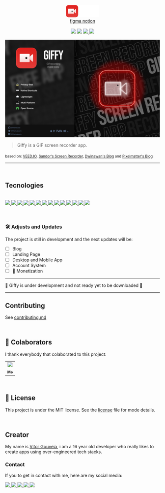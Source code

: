 <div align="center">
  <a href="https://vitorgouveia.github.io/Giffy">
    <img src=".github/assets/logo.png" />
  </a>
</div>

<div align="center">
  <a href="https://www.figma.com/file/JrvfChRpuKFnxZopbbAi3M/Giffy?node-id=2%3A20">
  figma
  </a>

  <a href="https://www.notion.so/vitorgouveia/Giffy-gif-recording-made-easy-ff614376b87347aab94b628126627ac9">
  notion
  </a>
</div>

<br />

<div align="center">
  <img src="https://img.shields.io/github/repo-size/vitorgouveia/giffy?style=for-the-badge" />
  <img src="https://img.shields.io/github/languages/count/vitorgouveia/giffy?style=for-the-badge" />

  <a href="https://github.com/VitorGouveia/Giffy/blob/master/LICENSE.md">
    <img src="https://img.shields.io/github/license/vitorgouveia/giffy?style=for-the-badge" />
  </a>

  <a href="https://github.com/VitorGouveia/Giffy/releases/latest">
    <img src="https://img.shields.io/github/v/release/vitorgouveia/giffy?display_name=release&include_prereleases&sort=date&style=for-the-badge" />
  </a>
</div>

<br />

<img src=".github/assets/cover.jpg" />

> Giffy is a GIF screen recorder app.

<sub>
  based on: <a href="https://www.veed.io">VEED.IO</a>,
  <a href="https://dribbble.com/shots/14521743-Screen-Recorder">Sandor's Screen Recorder</a>,
  <a href="https://www.dwinawan.com/blog">Dwinawan's Blog</a> and
  <a href="https://www.pixelmatters.com/blog">Pixelmatter's Blog</a>
</sub>

---

<br />

## Tecnologies

<br />

<a href="https://yarnpkg.com">
  <img src="https://img.shields.io/badge/Yarn-2C8EBB?style=for-the-badge&logo=yarn&logoColor=ffffff" />
</a>

<a href="https://www.w3.org/html">
  <img src="https://img.shields.io/badge/HTML5-E34F26?style=for-the-badge&logo=html5&logoColor=white" />
</a>

<a href="https://sass-lang.com">
  <img src="https://img.shields.io/badge/Sass-CC6699?style=for-the-badge&logo=sass&logoColor=white" />
</a>

<a href="https://postcss.org/">
  <img src="https://img.shields.io/badge/Postcss-DD3A0A?style=for-the-badge&logo=postcss&logoColor=white" />
</a>

<a href="https://reactjs.org/">
  <img src="https://img.shields.io/badge/React-20232a?style=for-the-badge&logo=react" />
</a>

<a href="https://nextjs.org/">
  <img src="https://img.shields.io/badge/Next-000000?style=for-the-badge&logo=next.js" />
</a>

<a href="https://storybook.js.org/">
  <img src="https://img.shields.io/badge/Storybook-FF4785?style=for-the-badge&logo=storybook&logoColor=white" />
</a>

<a href="https://www.typescriptlang.org/">
  <img src="https://img.shields.io/badge/TypeScript-007ACC?style=for-the-badge&logo=typescript&logoColor=white" />
</a>

<a href="https://babeljs.io/">
  <img src="https://img.shields.io/badge/Babel-323330?style=for-the-badge&logo=babel&logoColor=F9DC3E" />
</a>

<a href="https://webpack.js.org/">
  <img src="https://img.shields.io/badge/Webpack-2b3a42?style=for-the-badge&logo=webpack" />
</a>

<a href="https://github.com/features/actions">
  <img src="https://img.shields.io/badge/Github Actions-000000?style=for-the-badge&logo=github-actions" />
</a>

<a href="https://eslint.org/">
  <img src="https://img.shields.io/badge/Eslint-4B32C3?style=for-the-badge&logo=eslint" />
</a>

<a href="https://prettier.io/">
  <img src="https://img.shields.io/badge/Prettier-F7B93E?style=for-the-badge&logo=prettier&logoColor=000" />
</a>

<a href="https://prettier.io/">
  <img src="https://img.shields.io/badge/Styled Components-DB7093?style=for-the-badge&logo=styled-components&logoColor=FFF" />
</a>

<br />
<br />
<br />

### 🛠️ Adjusts and Updates

The project is still in development and the next updates will be:

- [ ] Blog
- [ ] Landing Page
- [ ] Desktop and Mobile App
- [ ] Account System
- [ ] 💸 Monetization

---

🚧 Giffy is under development and not ready yet to be downloaded 🚧

---

## Contributing

See [contributing.md](CONTRIBUTING.md)

<br />

## 🤝 Colaborators

I thank everybody that colaborated to this project:

<table>
  <tr>
    <td align="center">
      <a href="http://github.com/vitorGouveia">
        <img src="https://avatars.githubusercontent.com/u/61664367?v=4" width="100px" ><br>
        <sub>
          <b>Me</b>
        </sub>
      </a>
    </td>
  </tr>
</table>

<br />

## 📝 License

This project is under the MIT license. See the [license](LICENSE.md) file for mode details.

<br />

## Creator

My name is [Vitor Gouveia](https://github.com/VitorGouveia), i am a 16 year old developer who really likes to create apps using over-engineered tech stacks.

### **Contact**

If you to get in contact with me, here are my social media:

<a href="https://www.linkedin.com/in/vitor-neves-gomes-gouveia-08ba391a7">
  <img src="https://img.shields.io/badge/LinkedIn-FFFFFF?style=for-the-badge&logo=linkedin&logoColor=0A66C2" />
</a>

<a href="https://github.com/VitorGouveia">
  <img src="https://img.shields.io/badge/GitHub-000000?style=for-the-badge&logo=github&logoColor=light" />
</a>

<a href="#">
  <img src="https://img.shields.io/badge/Discord-000000?style=for-the-badge&logo=discord" />
</a>

<a href="https://twitter.com/VitorAvalanche">
  <img src="https://img.shields.io/badge/Twitter-000000?style=for-the-badge&logo=twitter" />
</a>

<a href="https://www.instagram.com/vitor_.gouveia">
  <img src="https://img.shields.io/badge/Instagram-000000?style=for-the-badge&logo=instagram" />
</a>
